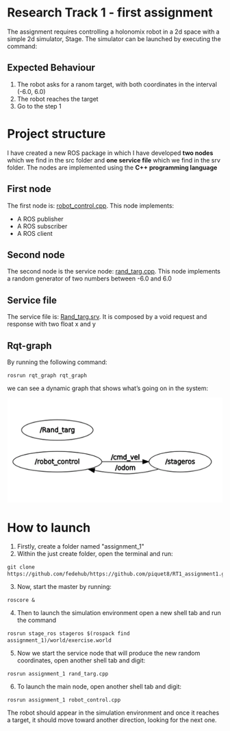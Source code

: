 # Research Track 1 - first assignment
The assignment requires controlling a holonomix robot in a 2d space with a simple 2d simulator, Stage. The simulator can be launched by executing the command:
## Expected Behaviour
1. The robot asks for a ranom target, with both coordinates in the interval (-6.0, 6.0)
2. The robot reaches the target
3. Go to the step 1
# Project structure
I have created a new ROS package in which I have developed **two nodes** which we find in the src folder and **one service file** which we find in the srv folder. The nodes are implemented using the **C++ programming language**  
## First node
The first node is: [robot_control.cpp](https://github.com/piquet8/RT1_assignment1/blob/main/src/robot_control.cpp). This node implements:
* A ROS publisher
* A ROS subscriber
* A ROS client
## Second node
The second node is the service node: [rand_targ.cpp](https://github.com/piquet8/RT1_assignment1/blob/main/src/rand_targ.cpp). This node implements a random generator of two numbers between -6.0 and 6.0
## Service file
The service file is: [Rand_targ.srv](https://github.com/piquet8/RT1_assignment1/blob/main/srv/Rand_targ.srv). It is composed by a void request and response with two float x and y 
## Rqt-graph
By running the following command:
```
rosrun rqt_graph rqt_graph
```
we can see a dynamic graph that shows what’s going on in the system:

![Rqt-graph](https://github.com/piquet8/RT1_assignment1/blob/main/rqt_graph.png)
# How to launch
1. Firstly, create a folder named "assignment_1"
2. Within the just create folder, open the terminal and run:
```
git clone https://github.com/fedehub/https://github.com/piquet8/RT1_assignment1.git/
```
3. Now, start the master by running:
```
roscore &
```
4. Then to launch the simulation environment open a new shell tab and run the command
```
rosrun stage_ros stageros $(rospack find assignment_1)/world/exercise.world
```
5. Now we start the service node that will produce the new random coordinates, open another shell tab and digit:
```
rosrun assignment_1 rand_targ.cpp
```
6. To launch the main node, open another shell tab and digit:
```
rosrun assignment_1 robot_control.cpp
```
The robot should appear in the simulation environment and once it reaches a target, it should move toward another direction, looking for the next one.





